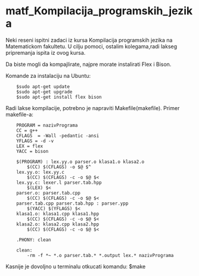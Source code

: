 # matf_Kompilacija_programskih_jezika

Neki reseni ispitni zadaci iz kursa Kompilacija programskih jezika na Matematickom fakultetu. U cilju pomoci, ostalim kolegama,radi lakseg pripremanja ispita iz ovog kursa.



Da biste mogli da kompajlirate, najpre morate instalirati Flex i Bison.

Komande za instalaciju na Ubuntu:
		
		$sudo apt-get update
		$sudo apt-get upgrade
		$sudo apt-get install flex bison

Radi lakse kompilacije, potrebno je napraviti Makefile(makefile).
Primer makefile-a:

		PROGRAM = nazivPrograma
		CC = g++
		CFLAGS  = -Wall -pedantic -ansi
		YFLAGS = -d -v
		LEX = flex
		YACC = bison

		$(PROGRAM) : lex.yy.o parser.o klasa1.o klasa2.o
			$(CC) $(CFLAGS) -o $@ $^
		lex.yy.o: lex.yy.c
			$(CC) $(CFLAGS) -c -o $@ $<
		lex.yy.c: lexer.l parser.tab.hpp
			$(LEX) $<
		parser.o: parser.tab.cpp
			$(CC) $(CFLAGS) -c -o $@ $<
		parser.tab.cpp parser.tab.hpp : parser.ypp
			$(YACC) $(YFLAGS) $<
		klasa1.o: klasa1.cpp klasa1.hpp
			$(CC) $(CFLAGS) -c -o $@ $<
		klasa2.o: klasa2.cpp klasa2.hpp
			$(CC) $(CFLAGS) -c -o $@ $<

		.PHONY: clean

		clean:
			-rm -f *~ *.o parser.tab.* *.output lex.* nazivPrograma

Kasnije je dovoljno u terminalu otkucati komandu:
		$make
